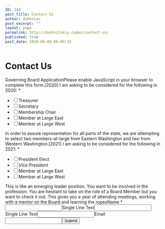 ```yaml
---
ID: 244
post_title: Contact Us
author: dukhniav
post_excerpt: ""
layout: page
permalink: http://dukhnitskiy.codes/contact-us/
published: true
post_date: 2020-06-04 06:00:33
---
```

<h1>Contact Us</h1>		
                                <form id="wpforms-form-691" data-formid="691" method="post" enctype="multipart/form-data" action="/wp-admin/admin-ajax.php">Governing Board Application<noscript>Please enable JavaScript in your browser to complete this form.</noscript><label for="wpforms-691-field_1">[2020] I am asking to be considered for the following in 2020: *</label><ul id="wpforms-691-field_1"><li><input type="checkbox" id="wpforms-691-field_1_1" name="wpforms[fields][1][]" value="Treasurer" required ><label for="wpforms-691-field_1_1">Treasurer</label></li><li><input type="checkbox" id="wpforms-691-field_1_2" name="wpforms[fields][1][]" value="Secretary" required ><label for="wpforms-691-field_1_2">Secretary</label></li><li><input type="checkbox" id="wpforms-691-field_1_3" name="wpforms[fields][1][]" value="Membership Chair" required ><label for="wpforms-691-field_1_3">Membership Chair</label></li><li><input type="checkbox" id="wpforms-691-field_1_4" name="wpforms[fields][1][]" value="Member at Large East" required ><label for="wpforms-691-field_1_4">Member at Large East</label></li><li><input type="checkbox" id="wpforms-691-field_1_5" name="wpforms[fields][1][]" value="Member at Large West" required ><label for="wpforms-691-field_1_5">Member at Large West</label></li></ul>In order to assure representation for all parts of the state, we are attempting to select two members-at-large from Eastern Washington and two from Western Washington.<label for="wpforms-691-field_3">[2021] I am asking to be considered for the following in 2021: *</label><ul id="wpforms-691-field_3"><li><input type="checkbox" id="wpforms-691-field_3_1" name="wpforms[fields][3][]" value="President Elect" required ><label for="wpforms-691-field_3_1">President Elect</label></li><li><input type="checkbox" id="wpforms-691-field_3_2" name="wpforms[fields][3][]" value="Vice President" required ><label for="wpforms-691-field_3_2">Vice President</label></li><li><input type="checkbox" id="wpforms-691-field_3_3" name="wpforms[fields][3][]" value="Member at Large East" required ><label for="wpforms-691-field_3_3">Member at Large East</label></li><li><input type="checkbox" id="wpforms-691-field_3_4" name="wpforms[fields][3][]" value="Member at Large West" required ><label for="wpforms-691-field_3_4">Member at Large West</label></li></ul>This is like an emerging leader position. You want to
be involved in the profession. You are hesitant to take on the
role of a Board Member but you want to check it
out. This gives you a year of attending meetings, working with
a mentor on the Board and learning the ropes<label for="wpforms-691-field_6">Name *</label><input type="text" id="wpforms-691-field_6" name="wpforms[fields][6]" required><label for="wpforms-691-field_7">Single Line Text</label><input type="text" id="wpforms-691-field_7" name="wpforms[fields][7]" ><label for="wpforms-691-field_8">Single Line Text</label><input type="text" id="wpforms-691-field_8" name="wpforms[fields][8]" ><label for="wpforms-691-field-hp">Email</label><input type="text" name="wpforms[hp]" id="wpforms-691-field-hp"><input type="hidden" name="wpforms[id]" value="691"><input type="hidden" name="wpforms[author]" value="1"><button type="submit" name="wpforms[submit]" id="wpforms-submit-691" value="wpforms-submit" aria-live="assertive" data-alt-text="Sending..." data-submit-text="Submit">Submit</button></form>  <!-- .wpforms-container -->
